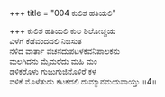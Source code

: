 +++
title = "004 ಕುಲಿಶ ಹತಿಯಲಿ"

+++
ಕುಲಿಶ ಹತಿಯಲಿ ಕುಲ ಶಿಲೋಚ್ಚಯ  
ವಿಳೆಗೆ ಕೆಡೆವಂದದಲಿ ನಿಜಸುತ  
ನಳಿದ ವಾರ್ತಾ ವಚನದುಪಟಳಕವನಿಪಾಲಕನು  
ಮಲಗಿದನು ಮೈಮರೆದು ಮಹಿ ಮಂ  
ಡಳಿಕರೊಳು ಗುಜುಗುಜಿನೊಳಿರೆ ಕಳ  
ವಳಿಕೆ ಮೊಳೆತುದು ಕಟಕದಲಿ ದುಮ್ಮಾನಮಯವಾಯ್ತು   ॥4॥